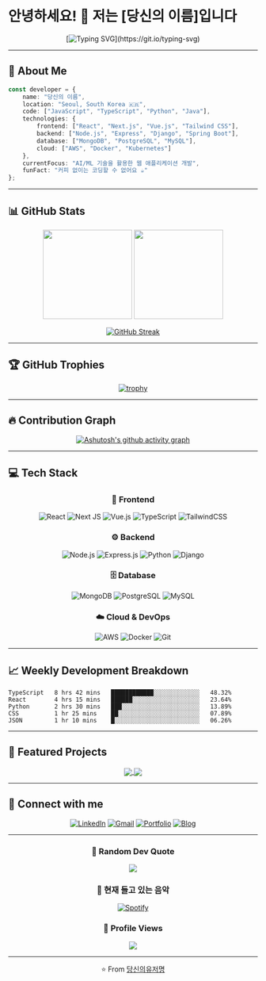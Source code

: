 # 안녕하세요! 👋 저는 [당신의 이름]입니다

<div align="center">
  
[![Typing SVG](https://readme-typing-svg.herokuapp.com?font=Fira+Code&size=30&duration=3000&pause=1000&color=58A6FF&center=true&vCenter=true&width=600&lines=Welcome+to+my+GitHub!;풀스택+개발자입니다;새로운+기술을+배우는+것을+좋아해요!)](https://git.io/typing-svg)

</div>

---

## 🚀 About Me

```typescript
const developer = {
    name: "당신의 이름",
    location: "Seoul, South Korea 🇰🇷",
    code: ["JavaScript", "TypeScript", "Python", "Java"],
    technologies: {
        frontend: ["React", "Next.js", "Vue.js", "Tailwind CSS"],
        backend: ["Node.js", "Express", "Django", "Spring Boot"],
        database: ["MongoDB", "PostgreSQL", "MySQL"],
        cloud: ["AWS", "Docker", "Kubernetes"]
    },
    currentFocus: "AI/ML 기술을 활용한 웹 애플리케이션 개발",
    funFact: "커피 없이는 코딩할 수 없어요 ☕"
};
```

---

## 📊 GitHub Stats

<div align="center">
  
<img height="180em" src="https://github-readme-stats.vercel.app/api?username=당신의유저명&show_icons=true&theme=tokyonight&include_all_commits=true&count_private=true"/>
<img height="180em" src="https://github-readme-stats.vercel.app/api/top-langs/?username=당신의유저명&layout=compact&langs_count=8&theme=tokyonight"/>

</div>

<div align="center">
  
[![GitHub Streak](https://streak-stats.demolab.com?user=당신의유저명&theme=tokyonight&hide_border=true&date_format=M%20j%5B%2C%20Y%5D)](https://git.io/streak-stats)

</div>

---

## 🏆 GitHub Trophies

<div align="center">
  
[![trophy](https://github-profile-trophy.vercel.app/?username=당신의유저명&theme=tokyonight&no-frame=true&no-bg=true&margin-w=4)](https://github.com/ryo-ma/github-profile-trophy)

</div>

---

## 🔥 Contribution Graph

<div align="center">
  
[![Ashutosh's github activity graph](https://github-readme-activity-graph.vercel.app/graph?username=당신의유저명&theme=tokyo-night)](https://github.com/ashutosh00710/github-readme-activity-graph)

</div>

---

## 💻 Tech Stack

<div align="center">

### 🎨 Frontend
![React](https://img.shields.io/badge/react-%2320232a.svg?style=for-the-badge&logo=react&logoColor=%2361DAFB)
![Next JS](https://img.shields.io/badge/Next-black?style=for-the-badge&logo=next.js&logoColor=white)
![Vue.js](https://img.shields.io/badge/vuejs-%2335495e.svg?style=for-the-badge&logo=vuedotjs&logoColor=%234FC08D)
![TypeScript](https://img.shields.io/badge/typescript-%23007ACC.svg?style=for-the-badge&logo=typescript&logoColor=white)
![TailwindCSS](https://img.shields.io/badge/tailwindcss-%2338B2AC.svg?style=for-the-badge&logo=tailwind-css&logoColor=white)

### ⚙️ Backend
![Node.js](https://img.shields.io/badge/node.js-6DA55F?style=for-the-badge&logo=node.js&logoColor=white)
![Express.js](https://img.shields.io/badge/express.js-%23404d59.svg?style=for-the-badge&logo=express&logoColor=%2361DAFB)
![Python](https://img.shields.io/badge/python-3670A0?style=for-the-badge&logo=python&logoColor=ffdd54)
![Django](https://img.shields.io/badge/django-%23092E20.svg?style=for-the-badge&logo=django&logoColor=white)

### 🗄️ Database
![MongoDB](https://img.shields.io/badge/MongoDB-%234ea94b.svg?style=for-the-badge&logo=mongodb&logoColor=white)
![PostgreSQL](https://img.shields.io/badge/postgresql-%23316192.svg?style=for-the-badge&logo=postgresql&logoColor=white)
![MySQL](https://img.shields.io/badge/mysql-%2300f.svg?style=for-the-badge&logo=mysql&logoColor=white)

### ☁️ Cloud & DevOps
![AWS](https://img.shields.io/badge/AWS-%23FF9900.svg?style=for-the-badge&logo=amazon-aws&logoColor=white)
![Docker](https://img.shields.io/badge/docker-%230db7ed.svg?style=for-the-badge&logo=docker&logoColor=white)
![Git](https://img.shields.io/badge/git-%23F05033.svg?style=for-the-badge&logo=git&logoColor=white)

</div>

---

## 📈 Weekly Development Breakdown

<!--START_SECTION:waka-->
```text
TypeScript   8 hrs 42 mins   ████████████░░░░░░░░░░░░░   48.32%
React        4 hrs 15 mins   ██████░░░░░░░░░░░░░░░░░░░   23.64%
Python       2 hrs 30 mins   ███░░░░░░░░░░░░░░░░░░░░░░   13.89%
CSS          1 hr 25 mins    ██░░░░░░░░░░░░░░░░░░░░░░░   07.89%
JSON         1 hr 10 mins    █░░░░░░░░░░░░░░░░░░░░░░░░   06.26%
```
<!--END_SECTION:waka-->

---

## 🌟 Featured Projects

<div align="center">

<a href="https://github.com/당신의유저명/프로젝트1">
  <img align="center" src="https://github-readme-stats.vercel.app/api/pin/?username=당신의유저명&repo=프로젝트1&theme=tokyonight" />
</a>
<a href="https://github.com/당신의유저명/프로젝트2">
  <img align="center" src="https://github-readme-stats.vercel.app/api/pin/?username=당신의유저명&repo=프로젝트2&theme=tokyonight" />
</a>

</div>

---

## 🤝 Connect with me

<div align="center">

[![LinkedIn](https://img.shields.io/badge/LinkedIn-%230077B5.svg?style=for-the-badge&logo=linkedin&logoColor=white)](https://linkedin.com/in/당신의링크드인)
[![Gmail](https://img.shields.io/badge/Gmail-D14836?style=for-the-badge&logo=gmail&logoColor=white)](mailto:당신의이메일@gmail.com)
[![Portfolio](https://img.shields.io/badge/Portfolio-%23000000.svg?style=for-the-badge&logo=firefox&logoColor=#FF7139)](https://당신의포트폴리오.com)
[![Blog](https://img.shields.io/badge/Tech%20Blog-%2320232a.svg?style=for-the-badge&logo=gatsby&logoColor=white)](https://당신의블로그.com)

</div>

---

<div align="center">

### 💭 Random Dev Quote
![](https://quotes-github-readme.vercel.app/api?type=horizontal&theme=tokyonight)

### 🎵 현재 들고 있는 음악
[![Spotify](https://spotify-github-profile.vercel.app/api/spotify-playing)](https://spotify-github-profile.vercel.app/api/spotify-playing)

### 👀 Profile Views
![](https://komarev.com/ghpvc/?username=당신의유저명&color=58A6FF&style=for-the-badge)

---

⭐️ From [당신의유저명](https://github.com/당신의유저명)

</div>

